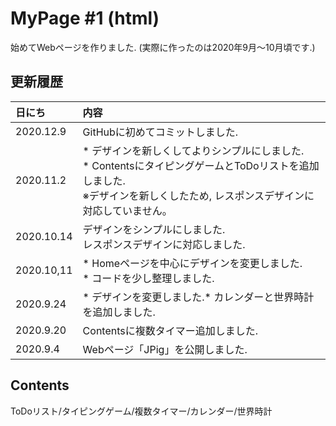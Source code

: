 # MyPage #1 (html)
始めてWebページを作りました. (実際に作ったのは2020年9月～10月頃です.)

## 更新履歴
| 日にち | 内容 |
|:--|:--|
|2020.12.9|GitHubに初めてコミットしました.|
|2020.11.2|* デザインを新しくしてよりシンプルにしました. <br>* ContentsにタイピングゲームとToDoリストを追加しました. <br>※デザインを新しくしたため, レスポンスデザインに対応していません。|
|2020.10.14|デザインをシンプルにしました. <br>レスポンスデザインに対応しました.|
|2020.10,11|* Homeページを中心にデザインを変更しました. <br>* コードを少し整理しました.|
|2020.9.24|* デザインを変更しました.* カレンダーと世界時計を追加しました.|
|2020.9.20|Contentsに複数タイマー追加しました.|
|2020.9.4|Webページ「JPig」を公開しました.|

## Contents
ToDoリスト/タイピングゲーム/複数タイマー/カレンダー/世界時計
